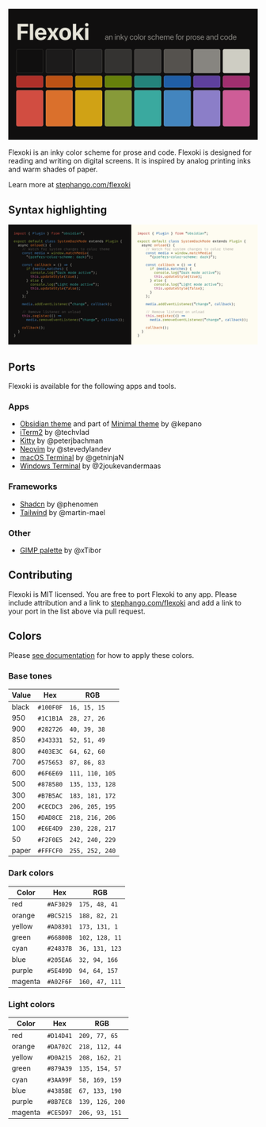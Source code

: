 ![Flexoki](flexoki-dark.png)

Flexoki is an inky color scheme for prose and code. Flexoki is designed for reading and writing on digital screens. It is inspired by analog printing inks and warm shades of paper.

Learn more at [stephango.com/flexoki](https://stephango.com/flexoki)

## Syntax highlighting

![Flexoki](flexoki-code.png)

## Ports

Flexoki is available for the following apps and tools.

### Apps

- [Obsidian theme](https://github.com/kepano/flexoki-obsidian) and part of [Minimal theme](https://github.com/kepano/obsidian-minimal) by @kepano
- [iTerm2](https://github.com/kepano/flexoki/tree/main/iterm2) by @techvlad
- [Kitty](https://github.com/kepano/flexoki/tree/main/kitty) by @peterjbachman
- [Neovim](https://github.com/kepano/flexoki/tree/main/neovim) by @stevedylandev
- [macOS Terminal](https://github.com/kepano/flexoki/tree/main/terminal) by @getninjaN
- [Windows Terminal](https://github.com/kepano/flexoki/tree/main/windows-terminal) by @2joukevandermaas

### Frameworks

- [Shadcn](https://gist.github.com/phenomen/affd8c346538378548febd20dccdbfcc) by @phenomen
- [Tailwind](https://gist.github.com/martin-mael/4b50fa8e55da846f3f73399d84fa1848) by @martin-mael

### Other

- [GIMP palette](https://github.com/kepano/flexoki/tree/main/gimp) by @xTibor

## Contributing

Flexoki is MIT licensed. You are free to port Flexoki to any app. Please include attribution and a link to [stephango.com/flexoki](https://stephango.com/flexoki) and add a link to your port in the list above via pull request.

## Colors

Please [see documentation](https://stephango.com/flexoki) for how to apply these colors.

### Base tones

| Value | Hex       | RGB             |
| ----- | --------- | --------------- |
| black | `#100F0F` | `16, 15, 15`    |
| 950   | `#1C1B1A` | `28, 27, 26`    |
| 900   | `#282726` | `40, 39, 38`    |
| 850   | `#343331` | `52, 51, 49`    |
| 800   | `#403E3C` | `64, 62, 60`    |
| 700   | `#575653` | `87, 86, 83`    |
| 600   | `#6F6E69` | `111, 110, 105` |
| 500   | `#878580` | `135, 133, 128` |
| 300   | `#B7B5AC` | `183, 181, 172` |
| 200   | `#CECDC3` | `206, 205, 195` |
| 150   | `#DAD8CE` | `218, 216, 206` |
| 100   | `#E6E4D9` | `230, 228, 217` |
| 50    | `#F2F0E5` | `242, 240, 229` |
| paper | `#FFFCF0` | `255, 252, 240` |

### Dark colors

| Color   | Hex       | RGB    |
| ------- | --------- | -------------- |
| red     | `#AF3029` | `175, 48, 41`  |
| orange  | `#BC5215` | `188, 82, 21`  |
| yellow  | `#AD8301` | `173, 131, 1`  |
| green   | `#66800B` | `102, 128, 11` |
| cyan    | `#24837B` | `36, 131, 123` |
| blue    | `#205EA6` | `32, 94, 166`  |
| purple  | `#5E409D` | `94, 64, 157`  |
| magenta | `#A02F6F` | `160, 47, 111` |

### Light colors

| Color   | Hex       | RGB     |
| ------- | --------- | --------------- |
| red     | `#D14D41` | `209, 77, 65`   |
| orange  | `#DA702C` | `218, 112, 44`  |
| yellow  | `#D0A215` | `208, 162, 21`  |
| green   | `#879A39` | `135, 154, 57`  |
| cyan    | `#3AA99F` | `58, 169, 159`  |
| blue    | `#4385BE` | `67, 133, 190`  |
| purple  | `#8B7EC8` | `139, 126, 200` |
| magenta | `#CE5D97` | `206, 93, 151`  |